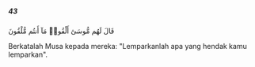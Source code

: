 ##### 43

<span class="ayah">قَالَ لَهُم مُّوسَىٰٓ أَلْقُوا۟ مَآ أَنتُم مُّلْقُونَ</span>

<span class="ayah_translation">Berkatalah Musa kepada mereka: "Lemparkanlah apa yang hendak kamu lemparkan".</span>
